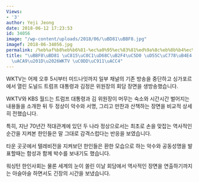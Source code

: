 ```yaml
---
Views:
- '3'
author: Yeji Jeong
date: 2018-06-12 17:23:53
id: 34056
image: "/wp-content/uploads/2018/06/\uBD81\uBBF8.jpg"
imagef: 2018-06-34056.jpg
permalink: /%eb%af%b8%eb%b6%81-%ec%a0%95%ec%83%81%ed%9a%8c%eb%8b%b4%ec%97%90-%ed%95%9c%ec%9d%b8%eb%93%a4-%ea%b0%90%ea%b2%a9wktv-%ec%83%9d%ec%a4%91%ea%b3%84/
title: "\uBBF8\uBD81 \uC815\uC0C1\uD68C\uB2F4\uC5D0 \uD55C\uC778\uB4E4 \u201C\uAC10\
  \uACA9\u201D\u2026WKTV \uC0DD\uC911\uACC4"
---
```


WKTV는 어제 오후 5시부터 미드나잇까지 일부 채널의 기존 방송을 중단하고 싱가포르에서 열린 도널드 트럼프 대통령과 김정은 위원장의 회담 장면을 생방송했습니다.

WKTV와 KBS 월드는 트럼프 대통령과 김 위원장이 머무는 숙소와 시간시간 벌어지는 내용들을 소개한 뒤 두 정상이 악수와 서명, 그리고 만찬과 산책하는 장면을 비교적 상세히 전했습니다.

특히, 지난 70년간 적대관계에 있던 두 나라 정상으로서는 최초로 손을 맞잡는 역사적인 순간을 지켜본 한인들은 말 그대로 감격스럽다는 반응을 보였습니다.

타운 곳곳에서 텔레비전을 지켜보던 한인들은 환한 모습으로 하는 악수와 공동성명을 발표할때는 함성과 함께 박수를 보내기도 했습니다.

워싱턴 한인사회는 물론 세계의 눈이 쏠린 이날 회담에서 역사적인 장면을 연출하기까지는 아슬아슬 하면서도 긴장의 시간을 보냈습니다.